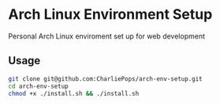 # Arch Linux Environment Setup

Personal Arch Linux enviroment set up for web development

## Usage

```bash
git clone git@github.com:CharliePops/arch-env-setup.git
cd arch-env-setup
chmod +x ./install.sh && ./install.sh
```
